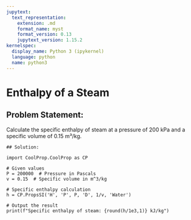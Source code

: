```yaml
---
jupytext:
  text_representation:
    extension: .md
    format_name: myst
    format_version: 0.13
    jupytext_version: 1.15.2
kernelspec:
  display_name: Python 3 (ipykernel)
  language: python
  name: python3
---
```


# Enthalpy of a Steam

## Problem Statement:
Calculate the specific enthalpy of steam at a pressure of 200 kPa and a specific volume of 0.15 m³/kg.

```{code-cell} ipython3
## Solution:

import CoolProp.CoolProp as CP

# Given values
P = 200000  # Pressure in Pascals
v = 0.15  # Specific volume in m^3/kg

# Specific enthalpy calculation
h = CP.PropsSI('H', 'P', P, 'D', 1/v, 'Water')

# Output the result
print(f"Specific enthalpy of steam: {round(h/1e3,1)} kJ/kg")
```

